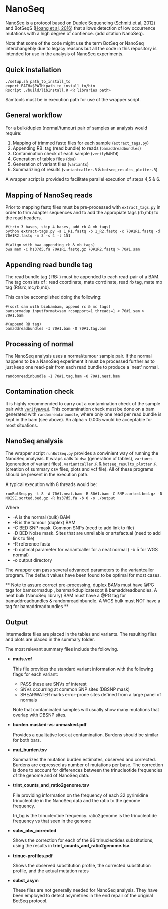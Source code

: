 # NanoSeq

NanoSeq is a protocol based on Duplex Sequencing ([Schmitt et al, 2012](https://doi.org/10.1073/pnas.1208715109)) and BotSeqS ([Hoang et al, 2016](https://doi.org/10.1073/pnas.1607794113)) that allows detection of low occurrence mutations with a high degree of confience. (add citation NanoSeq).

Note that some of the code might use the term BotSeq or NanoSeq interchangebly due to legacy reasons but all the code in this repository is intended for use in the analysis of NanoSeq experiments.

## Quick installation

```
./setup.sh path_to_install_to
export PATH=$PATH:path_to_install_to/bin
Rscript ./build/libInstall.R <R libraries path>
```
Samtools must be in execution path for use of the wrapper script.

## General workflow

For a bulk/duplex (normal/tumour) pair of samples an analysis would require:

1) Mapping of trimmed fastq files for each sample (`extract_tags.py`)
2) Appending RB: tag (read bundle) to reads (`bamaddreadbundles`)
3) Contamination check of each sample (`verifyBAMId`)
4) Generation of tables files (`dsa`)
5) Generation of variant files (`variants`)
6) Summarizing of results (`variantcaller.R` & `botseq_results_plotter.R`)

A wrapper script is provided to facilitate parallel execution of steps 4,5 & 6.

## Mapping of NanoSeq reads

Prior to mapping fastq files must be pre-processed with `extract_tags.py` in order to trim adapter sequences and to add the appropiate tags (rb,mb) to the read headers.
```
#(trim 3 bases, skip 4 bases, add rb & mb tags)
python extract-tags.py -a 1_R1.fastq -b 1_R2.fastq -c 70#1R1.fastq -d 70#1R2.fastq -m 3 -s 4 -l 151

#(align with bwa appending rb & mb tags)
bwa mem -C hs37d5.fa 70#1R1.fastq.gz 70#1R2.fastq > 70#1.sam
```

## Appending read bundle tag

The read bundle tag ( RB: ) must be appended to each read-pair of a BAM. The tag consists of : read coordinate, mate corrdinate, read rb tag, mate mb tag (RG:rc,mc,rb,mb).

This can be accomplished doing the following:

```
#(sort sam with biobambam, append rc & mc tags)
bamsormadup inputformat=sam rcsupport=1 threads=1 < 70#1.sam > 70#1.bam

#(append RB tag)
bamaddreadbundles -I 70#1.bam -O 70#1.tag.bam
```

## Processing of normal

The NanoSeq analysis uses a normal/tumour sample pair. If the normal happens to be a NanoSeq experiment it must be processed further as to just keep one read-pair from each read bundle to produce a 'neat' normal.

```
randomreadinbundle -I 70#1.tag.bam -O 70#1.neat.bam
```

## Contamination check

It is highly recommended to carry out a contamination check of the sample pair with [`verifyBAMId`](https://github.com/Griffan/VerifyBamID). This contamination check must be done on a bam generated with `randomreadinbundle`, where only one read per read bundle is kept in the bam (see above).
An alpha < 0.005 would be acceptable for most situations.

## NanoSeq analysis

The wrapper script `runBotSeq.py` provides a convinient way of running the NanoSeq analyisis. It wraps calls to `dsa` (generation of tables), `variants` (generation of variant files), `variantcaller.R` & `botseq_results_plotter.R` (creation of summary csv files, plots and vcf file). All of these programs should be present in the execution path.



A typical execution with 8 threads would be:

```
runBotSeq.py -t 8 -A 70#1.neat.bam -B 80#1.bam -C SNP.sorted.bed.gz -D NOISE.sorted.bed.gz -R hs37d5.fa -b 0 -o ./output
```
Where 
-   -A is the normal (bulk) BAM
-   -B is the tumour (duplex) BAM
-   -C BED SNP mask. Common SNPs (need to add link to file)
-   -D BED Noise mask. Sites that are unreliable or artefactual (need to add link to file)
-   -R reference fasta
-   -b optimal parameter for variantcaller for a neat normal ( -b 5 for WGS normal)
-   -o output directory 

The wrapper can pass several advanced parameters to the variantcaller program. The default values have been found to be optimal for most cases.

** Note to assure correct pre-processing, duplex BAMs must have @PG tags for bamsormadup , bammarkduplicatesopt & bamaddreadbundles. A neat bulk (NanoSeq library) BAM must have a @PG tag for bamaddreadbundles & randomreadinbundle. A WGS bulk must NOT have a tag for bamaddreadbundles **

## Output

Intermediate files are placed in the tables and variants. The resulting files and plots are placed in the summary folder.

The most relevant summary files include the following.

- **muts.vcf**

    This file provides the standard variant information with the following flags for each variant:
    
    - PASS these are SNVs of interest
    - SNVs occurring at common SNP sites (DBSNP mask)
    - SHEARWATER marks error-prone sites defined from a large panel of normals

    Note that contaminated samples will usually show many mutations that overlap with DBSNP sites.

- **burden.masked-vs-unmasked.pdf**

    Provides a qualitative look at contamination. Burdens should be similar for both bars.

- **mut_burden.tsv**

    Summarizes the mutation burden estimates, observed and corrected. Burdens are expressed as number of mutations per base. The correction is done to account for differences between the trinucleotide frequencies of the genome and of NanoSeq data.

- **trint_counts_and_ratio2genome.tsv**

    File providing information on the frequency of each 32 pyrimidine trinucleotide in the NanoSeq data and the ratio to the genome frequency.

    tri_bg is the trinucleotide frequency. ratio2genome is the trinucleotide frequency vs that seen in the genome

- **subs_obs_corrected**

    Shows the correction for each of the 96 trinucleotides substitutions, using the results in **trint_counts_and_ratio2genome.tsv**.

- **trinuc-profiles.pdf**

    Shows the observed substitution profile, the corrected substitution profile, and the actual mutation rates


- **subst_asym**

    These files are not generally needed for NanoSeq analysis. They have been employed to detect asymetries in the end repair of the original BotSeq protocol.
